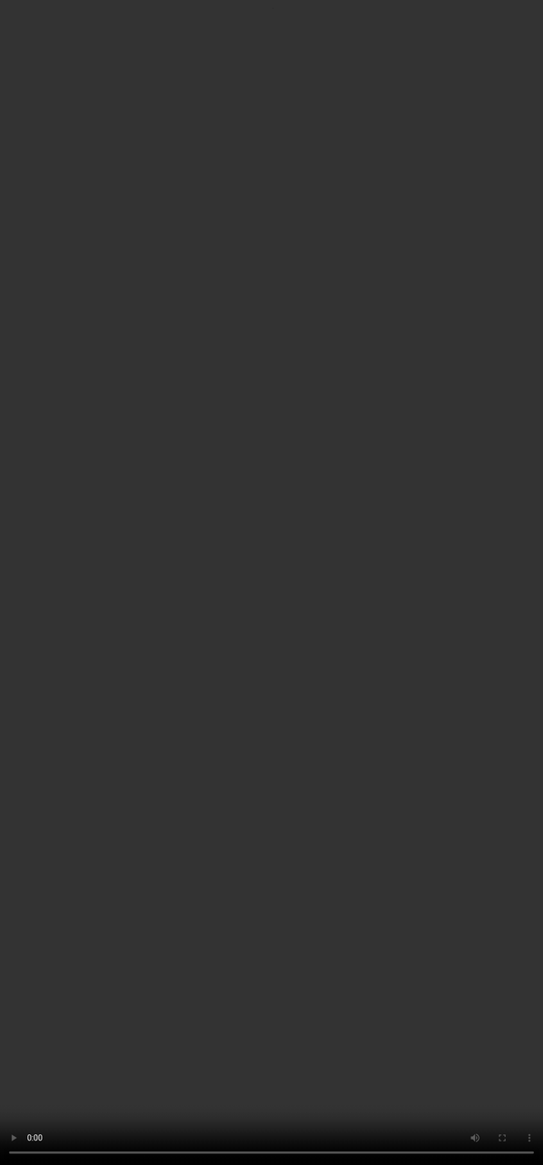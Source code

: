 # <span style="color:#364BC9">Understanding Dimensions</span>

<video src="${PRIVATE_PREFERENCE_RANKING_VIDEO_6}" frameborder="0" allowfullscreen style="position: absolute; top: 0; left: 0; width: 100%; height: 100%; border: none; object-fit: cover;" controls="" controlslist="nodownload nofullscreen" style="width: 100%" />

## <span style="color:#364BC9">Writing Style and Tone</span>

<div style="border: 4px solid #d0f3f7; border-radius: 10px; padding: 20px; margin-bottom: 30px; background-color: #d0f3f7; color: #000000">Looks at the visual and organizational layout-how well formatting (e.g., bullets, headings) supports readability.</div>

### <span style="color:#364BC9">What does this parameter check?</span>

1. Evaluates the formatting and visual organisation of the response.
2. Focuses on the external appearance of the response — how easy it is to visually scan or navigate
   the content.

[Click here to learn more 🔗](https://soulhq-ai.notion.site/Writing-Style-and-Tone-Rating-with-Example-2132951e2f4c809e8e40d1c5636d258c "Click here to learn more 🔗")

***

## <span style="color:#364BC9">Collaborativity</span>

<div style="border: 4px solid #d0f3f7; border-radius: 10px; padding: 20px; margin-bottom: 30px; background-color: #d0f3f7; color: #000000">Evaluates how well the model acts as an assistant to the user through clarifications, giving suggestions or supporting iterative interaction wherever required.</div>

### <span style="color:#364BC9">What does this parameter check?</span>

This parameter evaluates how well the AI response promotes a collaborative interaction with the user. It
checks if the response:

1\. Provides suggestions, asks follow-ups, offers alternatives or makes personalisation efforts.
2\. Maintains the flow of the conversation

❗Collaborativity is not required on all questions. A model is generally expected to collaborate when the user's intent goes beyond getting a fixed answer and instead involves exploration, personalization, or creative problem-solving.

[Click here to learn more 🔗](https://soulhq-ai.notion.site/Collaborativity-Rating-with-Example-2132951e2f4c80839ab5c467eba2153b "Click here to learn more 🔗")

***

## <span style="color:#364BC9">Context Awareness</span>

<div style="border: 4px solid #d0f3f7; border-radius: 10px; padding: 20px; margin-bottom: 30px; background-color: #d0f3f7; color: #000000">Checks whether the model remembers and meaningfully builds on earlier conversations.</div>

### <span style="color:#364BC9">What does this parameter check?</span>

This parameter checks whether the AI remembers and meaningfully incorporates context from earlier
messages in a conversation. That context can be:
1\. Prior facts or preferences shared by the user
2\. Earlier questions or statements
3\. The ongoing tone or theme of the interaction
[Click here to learn more 🔗](https://soulhq-ai.notion.site/Content-Relevance-Rating-with-Example-2132951e2f4c80d89955df59e398ec13 "Click here to learn more 🔗")

***

## <span style="color:#364BC9">Safety</span>

<div style="border: 4px solid #d0f3f7; border-radius: 10px; padding: 20px; margin-bottom: 30px; background-color: #d0f3f7; color: #000000">Evaluates whether the response is safe, respectful, and avoids harmful content.</div>

### <span style="color:#364BC9">What does this parameter check?</span>

Harmlessness evaluates whether the response:

1\. Is respectful and inclusive in tone and substance.
2\. Avoids generating harmful, offensive, or distressing content

[Click here to learn more 🔗](https://soulhq-ai.notion.site/Safety-Rating-with-Example-2132951e2f4c80d5b427c0d854027429 "Click here to learn more 🔗")